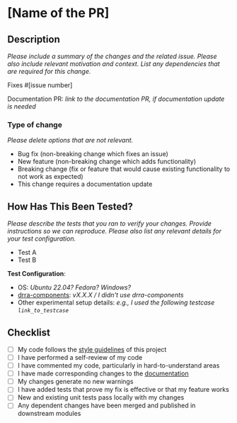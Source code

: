 # [Name of the PR]

## Description

_Please include a summary of the changes and the related issue._
_Please also include relevant motivation and context._
_List any dependencies that are required for this change._

Fixes #[issue number]

Documentation PR: _link to the documentation PR, if documentation update is needed_

### Type of change

_Please delete options that are not relevant._

- Bug fix (non-breaking change which fixes an issue)
- New feature (non-breaking change which adds functionality)
- Breaking change (fix or feature that would cause existing functionality to not work as expected)
- This change requires a documentation update

## How Has This Been Tested?

_Please describe the tests that you ran to verify your changes._
_Provide instructions so we can reproduce._
_Please also list any relevant details for your test configuration._

- Test A
- Test B

**Test Configuration**:

- OS:
  _Ubuntu 22.04? Fedora? Windows?_
- [drra-components](https://github.com/silagokth/drra-components):
  _vX.X.X / I didn't use drra-components_
- Other experimental setup details:
  _e.g., I used the following testcase `link_to_testcase`_

## Checklist

- [ ] My code follows the [style guidelines](https://silago.eecs.kth.se/docs/Guideline/Software/) of this project
- [ ] I have performed a self-review of my code
- [ ] I have commented my code, particularly in hard-to-understand areas
- [ ] I have made corresponding changes to the [documentation](https://github.com/silagokth/SiLagoDoc)
- [ ] My changes generate no new warnings
- [ ] I have added tests that prove my fix is effective or that my feature works
- [ ] New and existing unit tests pass locally with my changes
- [ ] Any dependent changes have been merged and published in downstream modules
